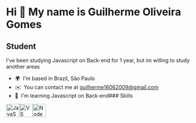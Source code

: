 Hi 👋 My name is Guilherme Oliveira Gomes
=========================================

Student
-------

I've been studying Javascript on Back-end for 1 year, but im willing to study another areas

*   🌍  I'm based in Brazil, São Paulo
*   ✉️  You can contact me at [guilherme16062009@gmail.com](mailto:guilherme16062009@gmail.com)
*   🧠  I'm learning Javascript on Back-end### Skills 
<p align="left">
<a href="https://developer.mozilla.org/en-US/docs/Web/JavaScript" target="_blank" rel="noreferrer"><img src="https://raw.githubusercontent.com/danielcranney/readme-generator/main/public/icons/skills/javascript-colored.svg" width="36" height="36" alt="JavaScript" /></a><a href="https://code.visualstudio.com/" target="_blank" rel="noreferrer"><img src="https://raw.githubusercontent.com/danielcranney/readme-generator/main/public/icons/skills/visualstudiocode.svg" width="36" height="36" alt="VS Code" /></a><a href="https://nodejs.org/en/" target="_blank" rel="noreferrer"><img src="https://raw.githubusercontent.com/danielcranney/readme-generator/main/public/icons/skills/nodejs-colored.svg" width="36" height="36" alt="NodeJS" /></a>
                    </p>
                    
             
